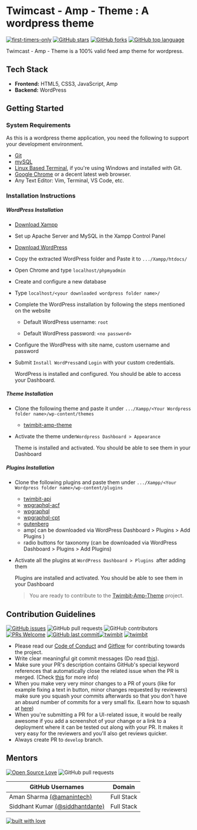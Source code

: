 # Twimcast - Amp - Theme : A wordpress theme

[![first-timers-only](https://img.shields.io/badge/first--timers--only-friendly-tomato.svg?style=flat&logo=git)](https://github.com/twimbit/Feed-Amp-Theme/issues) [![GitHub stars](https://img.shields.io/github/stars/twimbit/Feed-Amp-Theme.svg?logo=github)](https://github.com/twimbit/Feed-Amp-Theme/stargazers) [![GitHub forks](https://img.shields.io/github/forks/twimbit/Feed-Amp-Theme.svg?logo=github&color=teal)](https://github.com/twimbit/Feed-Amp-Theme/network) [![GitHub top language](https://img.shields.io/github/languages/top/twimbit/Feed-Amp-Theme?color=yellow&logo=javascript)](https://github.com/twimbit/Feed-Amp-Theme) 

Twimcast - Amp - Theme is a 100% valid feed amp theme for wordpress. 

## Tech Stack 

- **Frontend:** HTML5, CSS3, JavaScript, Amp
- **Backend:**  WordPress

## Getting Started

### System Requirements

As this is a wordpress theme application, you need the following to support your development environment.

* [Git](https://git-scm.com/downloads)
* [mySQL](https://www.mysql.com/)
* [Linux Based Terminal](https://gitforwindows.org/), if you're using Windows and installed with Git.
* [Google Chrome](https://www.google.com/chrome/) or a decent latest web browser.
* Any Text Editor: Vim, Terminal, VS Code, etc.

### Installation Instructions

##### WordPress Installation

* [Download Xampp](https://www.apachefriends.org/download.html)

* Set up Apache Server and MySQL in the Xampp Control Panel

* [Download WordPress](https://wordpress.org/download/)

* Copy the extracted WordPress folder and Paste it to `.../Xampp/htdocs/`

* Open Chrome and type ` localhost/phpmyadmin `

* Create and configure a new database

* Type `localhost/<your downloaded wordpress folder name>/`

* Complete the WordPress installation by following the steps mentioned on the website

  - Default WordPress username: `root`

  - Default WordPress password: `<no password>`

* Configure the WordPress with site name, custom username and password

* Submit `Install WordPress`and `Login` with your custom credentials.

  WordPress is installed and configured. You should be able to access your Dashboard.

##### Theme Installation

* Clone the following theme and paste it under `.../Xampp/<Your Wordpress folder name>/wp-content/themes`

  - [twimbit-amp-theme](https://github.com/twimbit/Twimcast-amp-theme.git)
  
* Activate the theme under`Wordpress Dashboard > Appearance`

  Theme is installed and activated. You should be able to see them in your Dashboard

##### Plugins Installation

* Clone the following plugins and paste them under `.../Xampp/<Your Wordpress folder name>/wp-content/plugins`

  - [twimbit-api](https://github.com/twimbit/twimbit-api.git)
  - [wpgraphql-acf](https://github.com/wp-graphql/wp-graphql-acf.git)
  - [wpgraphql](https://github.com/wp-graphql/wp-graphql.git)
  - [wpgraphql-cpt](https://github.com/wp-graphql/wp-graphql-custom-post-type-ui.git)
  - [gutenberg](https://github.com/twimbit/twimcast-functions.git)
  - amp( can be downloaded via WordPress Dashboard > Plugins > Add Plugins )
  - radio buttons for taxonomy (can be downloaded via WordPress Dashboard > Plugins > Add Plugins)

* Activate all the plugins at `WordPress Dashboard > Plugins `after adding them

  Plugins are installed and activated. You should be able to see them in your Dashboard
  
  > You are ready to contribute to the [Twimbit-Amp-Theme](https://github.com/twimbit/Twimcast-amp-theme) project.


## Contribution Guidelines

[![GitHub issues](https://img.shields.io/github/issues/twimbit/Feed-Amp-Theme?logo=github)](https://github.com/codeuino/Feed-Amp-Theme/issues) ![GitHub pull requests](https://img.shields.io/github/issues-pr-raw/twimbit/Feed-Amp-Theme?logo=git&logoColor=white) ![GitHub contributors](https://img.shields.io/github/contributors/twimbit/Feed-Amp-Theme?logo=github) [![PRs Welcome](https://img.shields.io/badge/PRs-welcome-brightgreen.svg?style=flat&logo=git&logoColor=white)](https://github.com/twimbit)  [![GitHub last commit](https://img.shields.io/github/last-commit/twimbit/Feed-Amp-Theme?logo=github)](https://github.com/twimbit)[![twimbit](https://img.shields.io/badge/Author-@siddhantdante-gray.svg?colorA=gray&colorB=dodgerblue&logo=github)](https://github.com/siddhantdante) [![twimbit](https://img.shields.io/badge/Author-@amanintech-gray.svg?colorA=gray&colorB=dodgerblue&logo=github)](https://github.com/amanintech) 


- Please read our [Code of Conduct](https://github.com/twimbit/Feed-Amp-Theme/blob/master/CONTRIBUTING.md) and [Gitflow](https://github.com/twimbit/Feed-Amp-Theme/blob/master/CONTRIBUTING.md) for contributing towards the project.
- Write clear meaningful git commit messages (Do read [this](http://chris.beams.io/posts/git-commit/)).
- Make sure your PR's description contains GitHub's special keyword references that automatically close the related issue when the PR is merged. (Check [this](https://github.com/blog/1506-closing-issues-via-pull-requests) for more info)
- When you make very very minor changes to a PR of yours (like for example fixing a text in button, minor changes requested by reviewers) make sure you squash your commits afterwards so that you don't have an absurd number of commits for a very small fix. (Learn how to squash at [here](https://davidwalsh.name/squash-commits-git))
- When you're submitting a PR for a UI-related issue, it would be really awesome if you add a screenshot of your change or a link to a deployment where it can be tested out along with your PR. It makes it very easy for the reviewers and you'll also get reviews quicker.
- Always create PR to `develop` branch.


## Mentors

[![Open Source Love](https://badges.frapsoft.com/os/v2/open-source.svg?v=103)](https://github.com/twimbit/Feed-Amp-Theme) ![GitHub pull requests](https://img.shields.io/github/issues-pr-closed-raw/twimbit/Feed-Amp-Theme?logo=git&logoColor=white) 

| GitHub Usernames                                  | Domain |
| ---------------------------------------------------- | -------------------------- |
| Aman Sharma [(@amanintech)](https://github.com/amanintech) | Full Stack  |
| Siddhant Kumar [(@siddhantdante)](https://github.com/siddhantdante) | Full Stack  |         |


[![built with love](https://forthebadge.com/images/badges/built-with-love.svg)](https://github.com/AnjaliSharma1234/)
